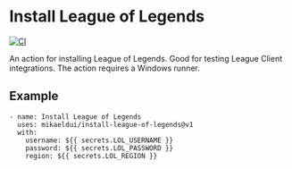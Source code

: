 # Install League of Legends
[![CI](https://github.com/mikaeldui/install-league-of-legends/actions/workflows/install.yml/badge.svg)](https://github.com/mikaeldui/install-league-of-legends/actions/workflows/install.yml)

An action for installing League of Legends. Good for testing League Client integrations. The action requires a Windows runner.

## Example

    - name: Install League of Legends
      uses: mikaeldui/install-league-of-legends@v1
      with:
        username: ${{ secrets.LOL_USERNAME }}
        password: ${{ secrets.LOL_PASSWORD }}
        region: ${{ secrets.LOL_REGION }}
        

